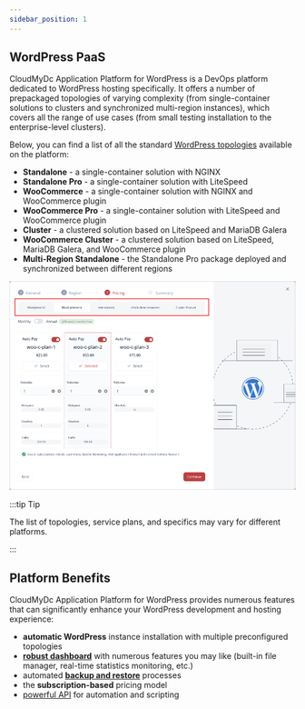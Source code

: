 ```yaml
---
sidebar_position: 1
---
```


## WordPress PaaS

CloudMyDc Application Platform for WordPress is a DevOps platform dedicated to WordPress hosting specifically. It offers a number of prepackaged topologies of varying complexity (from single-container solutions to clusters and synchronized multi-region instances), which covers all the range of use cases (from small testing installation to the enterprise-level clusters).

Below, you can find a list of all the standard [WordPress topologies](/docs/Wordpress%20as%20a%20Service/WordPress%20Topologies) available on the platform:

- **Standalone** - a single-container solution with NGINX
- **Standalone Pro** - a single-container solution with LiteSpeed
- **WooCommerce** - a single-container solution with NGINX and WooCommerce plugin
- **WooCommerce Pro** - a single-container solution with LiteSpeed and WooCommerce plugin
- **Cluster** - a clustered solution based on LiteSpeed and MariaDB Galera
- **WooCommerce Cluster** - a clustered solution based on LiteSpeed, MariaDB Galera, and WooCommerce plugin​
- **Multi-Region Standalone** - the Standalone Pro package deployed and synchronized between different regions

<div style={{
    display:'flex',
    justifyContent: 'center',
    margin: '0 0 1rem 0'
}}>

![Locale Dropdown](./img/WordPressPaaS/01-wordpress-topologies-and-plans.png)

</div>

:::tip Tip

The list of topologies, service plans, and specifics may vary for different platforms.

:::

## Platform Benefits

CloudMyDc Application Platform for WordPress provides numerous features that can significantly enhance your WordPress development and hosting experience:

- **automatic WordPress** instance installation with multiple preconfigured topologies
- **[robust dashboard](/docs/Wordpress%20as%20a%20Service/WordPress%20Dashboard/WordPress%20Dashboard%20Overview)** with numerous features you may like (built-in file manager, real-time statistics monitoring, etc.)
- automated **[backup and restore](/docs/Wordpress%20as%20a%20Service/WordPress%20Backups)** processes
- the **subscription-based** pricing model
- [powerful API](https://cloudmydc.com/) for automation and scripting
